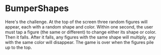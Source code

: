 # BumperShapes

Here's the challenge. At the top of the screen three random figures will appear, each with a random shape and color. Within one second, the user must tap a figure (the same or different) to change either its shape or color. Then it falls. After it falls, any figures with the same shape will multiply, any with the same color will disappear. The game is over when the figures pile up to the top.
